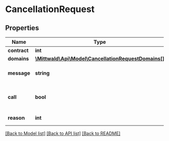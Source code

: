 # CancellationRequest

## Properties
Name | Type | Description | Notes
------------ | ------------- | ------------- | -------------
**contract** | **int** |  | 
**domains** | [**\Mittwald\Api\Model\CancellationRequestDomains[]**](CancellationRequestDomains.md) |  | [optional] 
**message** | **string** | Eine persönliche Nachricht zur Kündigung | [optional] 
**call** | **bool** | Wahr, wenn der Kunde noch einmal angerufen werden möchte | [optional] 
**reason** | **int** | ID des Kündigungsgrundes | [optional] 

[[Back to Model list]](../README.md#documentation-for-models) [[Back to API list]](../README.md#documentation-for-api-endpoints) [[Back to README]](../README.md)


